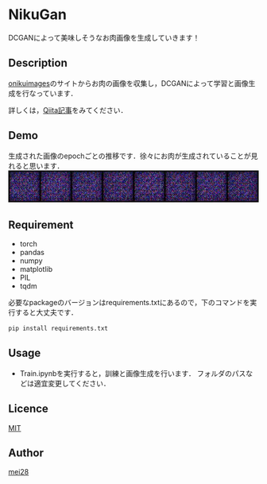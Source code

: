 NikuGan
====

DCGANによって美味しそうなお肉画像を生成していきます！

## Description

[onikuimages](http://www.tenandoproject.com/onikuimages/index.html)のサイトからお肉の画像を収集し，DCGANによって学習と画像生成を行なっています．

詳しくは，[Qiita記事](https://qiita.com/mei28/items/6e6c690067c5cdc68d29)をみてください．

## Demo

生成された画像のepochごとの推移です．徐々にお肉が生成されていることが見れると思います．
![demo](output/Gif/8_5000.gif)

## Requirement

- torch
- pandas
- numpy
- matplotlib
- PIL
- tqdm 

必要なpackageのバージョンはrequirements.txtにあるので，下のコマンドを実行すると大丈夫です．
```bash
pip install requirements.txt
```

## Usage

- Train.ipynbを実行すると，訓練と画像生成を行います． フォルダのパスなどは適宜変更してください．

## Licence

[MIT](https://github.com/mei28/NikuGan/blob/main/LICENSE)

## Author

[mei28](https://github.com/mei28)
